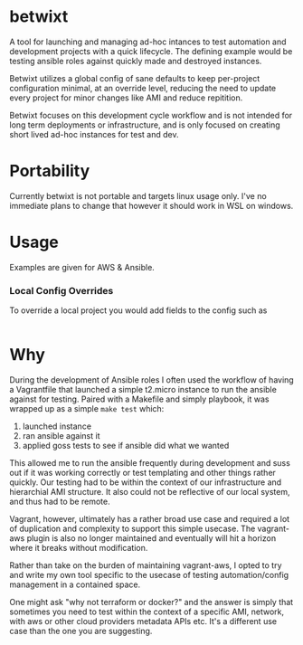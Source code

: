 # betwixt
A tool for launching and managing ad-hoc intances to test automation and development projects with a quick lifecycle. The defining example would be testing ansible roles against quickly made and destroyed instances.

Betwixt utilizes a global config of sane defaults to keep per-project configuration minimal, at an override level, reducing the need to update every project for minor changes like AMI and reduce repitition.

Betwixt focuses on this development cycle workflow and is not intended for long term deployments or infrastructure, and is only focused on creating short lived ad-hoc instances for test and dev.

# Portability
Currently betwixt is not portable and targets linux usage only. I've no immediate plans to change that however it should work in WSL on windows.

# Usage

Examples are given for AWS & Ansible.

### Local Config Overrides

To override a local project you would add fields to the config such as

```
```

# Why
During the development of Ansible roles I often used the workflow of having a Vagrantfile that launched a simple t2.micro instance to run the ansible against for testing. Paired with a Makefile and simply playbook, it was wrapped up as a simple `make test` which:

1. launched instance
2. ran ansible against it
3. applied goss tests to see if ansible did what we wanted

This allowed me to run the ansible frequently during development and suss out if it was working correctly or test templating and other things rather quickly. Our testing had to be within the context of our infrastructure and hierarchial AMI structure. It also could not be reflective of our local system, and thus had to be remote. 

Vagrant, however, ultimately has a rather broad use case and required a lot of duplication and complexity to support this simple usecase. The vagrant-aws plugin is also no longer maintained and eventually will hit a horizon where it breaks without modification.

Rather than take on the burden of maintaining vagrant-aws, I opted to try and write my own tool specific to the usecase of testing automation/config management in a contained space. 

One might ask "why not terraform or docker?" and the answer is simply that sometimes you need to test within the context of a specific AMI, network, with aws or other cloud providers metadata APIs etc. It's a different use case than the one you are suggesting. 